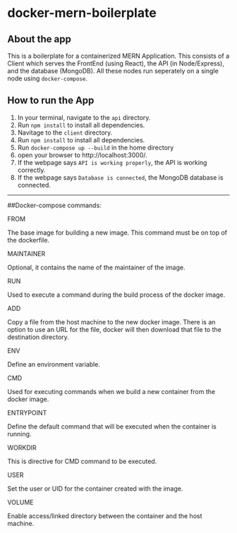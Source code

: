 # docker-mern-boilerplate

## About the app
This is a boilerplate for a containerized MERN Application. This consists of a Client which serves the FrontEnd (using React), the API (in Node/Express), and the database (MongoDB). All these nodes run seperately on a single node using `docker-compose`.

## How to run the App
1. In your terminal, navigate to the `api` directory.
2. Run `npm install` to install all dependencies.
3. Navitage to the `client` directory.
4. Run `npm install` to install all dependencies.
5. Run `docker-compose up --build` in the home directory
6. open your browser to http://localhost:3000/.
7. If the webpage says `API is working properly`, the API is working correctly.
8. If the webpage says `Database is connected`, the MongoDB database is connected.

--------------------------------
##Docker-compose commands: 

FROM

The base image for building a new image. This command must be on top of the dockerfile.

MAINTAINER

Optional, it contains the name of the maintainer of the image.

RUN

Used to execute a command during the build process of the docker image.

ADD

Copy a file from the host machine to the new docker image. There is an option to use an URL for the file, docker will then download that file to the destination directory.

ENV

Define an environment variable.

CMD

Used for executing commands when we build a new container from the docker image.

ENTRYPOINT

Define the default command that will be executed when the container is running.

WORKDIR

This is directive for CMD command to be executed.

USER

Set the user or UID for the container created with the image.

VOLUME

Enable access/linked directory between the container and the host machine.
